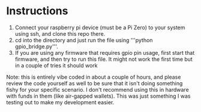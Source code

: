 # Instructions
1. Connect your raspberry pi device (must be a Pi Zero) to your system using ssh, and clone this repo there.
2. cd into the directory and just run the file using '''python gpio_bridge.py'''.
3. If you are using any firmware that requires gpio pin usage, first start that firmware, and then try
   to run this file. It might not work the first time but in a couple of tries it should work

Note: this is entirely vibe coded in about a couple of hours, and please review the code yourself as well to be sure that it isn't doing
something fishy for your specific scenario. I don't recommend using this in hardware with funds in them (like air-gapped 
wallets). This was just something I was testing out to make my development easier. 

